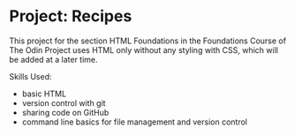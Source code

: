 # Project: Recipes

This project for the section HTML Foundations in the Foundations Course of The Odin Project uses HTML only without any styling with CSS, which will be added at a later time.

Skills Used:
- basic HTML
- version control with git
- sharing code on GitHub
- command line basics for file management and version control
